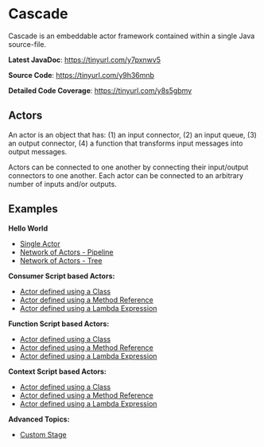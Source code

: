 # Cascade

Cascade is an embeddable actor framework contained within a single Java source-file. 

**Latest JavaDoc**: https://tinyurl.com/y7pxnwv5

**Source Code**: https://tinyurl.com/y9h36mnb

**Detailed Code Coverage**: https://tinyurl.com/y8s5gbmy

## Actors

An actor is an object that has: (1) an input connector, (2) an input queue, (3) an output connector, (4) a function that transforms input messages into output messages.

Actors can be connected to one another by connecting their input/output connectors to one another. Each actor can be connected to an arbitrary number of inputs and/or outputs. 

## Examples

**Hello World**
* [Single Actor](documentation/SingleActor.md)
* [Network of Actors - Pipeline](documentation/Pipeline.md)  
* [Network of Actors - Tree](documentation/Tree.md)

**Consumer Script based Actors:**
* [Actor defined using a Class](documentation/ConsumerClass.md)
* [Actor defined using a Method Reference](documentation/ConsumerMethod.md)
* [Actor defined using a Lambda Expression](documentation/ConsumerLambda.md)

**Function Script based Actors:**
* [Actor defined using a Class](documentation/FunctionClass.md)
* [Actor defined using a Method Reference](documentation/FunctionMethod.md)
* [Actor defined using a Lambda Expression](documentation/FunctionLambda.md)

**Context Script based Actors:**
* [Actor defined using a Class](documentation/ContextClass.md)
* [Actor defined using a Method Reference](documentation/ContextMethod.md)
* [Actor defined using a Lambda Expression](documentation/ContextLambda.md)

**Advanced Topics:**
* [Custom Stage](documentation/CustomStage.md)
